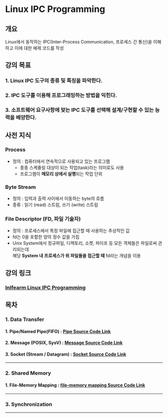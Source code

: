 # Linux IPC Programming
## 개요
Linux에서 동작하는 IPC(Inter-Process Communication, 프로세스 간 통신)을 이해하고 이에 대한 예제 코드를 작성

## 강의 목표
### 1. Linux IPC 도구의 종류 및 특징을 파악한다.
### 2. IPC 도구를 이용해 프로그래밍하는 방법을 익힌다.
### 3. 소프트웨어 요구사항에 맞는 IPC 도구를 선택해 설계/구현할 수 있는 능력을 배양한다.

## 사전 지식
### Process
- 정의 : 컴퓨터에서 연속적으로 사용되고 있는 프로그램
  - 종종 스케줄링 대상이 되는 작업(task)라는 의미로도 사용
  - 프로그램이 **메모리 상에서 실행**되는 작업 단위
  
### Byte Stream
- 정의 : 입력과 출력 사이에서 이동하는 byte의 흐름
- 종류 : 읽기 (read) 스트림, 쓰기 (write) 스트림

### File Descriptor (FD, 파일 기술자)
- 정의 : 프로세스에서 특정 파일에 접근할 때 사용하는 추상적인 값
- fd는 0을 포함한 양의 정수 값을 가짐
- Unix System에서 정규파일, 디렉토리, 소켓, 파이프 등 모든 객체들은 파일로써 관리되는데  
  해당 **System 내 프로세스가 위 파일들을 접근할 때** fd라는 개념을 이용

## 강의 링크
### [Inlfearm Linux IPC Programming](https://www.inflearn.com/course/%EB%A6%AC%EB%88%85%EC%8A%A4IPC%ED%94%84%EB%A1%9C%EA%B7%B8%EB%9E%98%EB%B0%8D/dashboard "해당 Inflearn 강의로 이동")

## 목차
### 1. Data Transfer
#### 1. Pipe/Named Pipe(FIFO) : [Pipe Source Code Link](https://github.com/dev-kimdoyoung/inflearn-ipc/tree/data-transfer/byte-stream "Pipe Branch로 이동")
#### 2. Message (POSIX, SysV) : [Message Source Code Link](https://github.com/dev-kimdoyoung/inflearn-ipc/tree/data-transfer/message "Message Branch로 이동")
#### 3. Socket (Stream / Datagram) : [Socket Source Code Link](https://github.com/dev-kimdoyoung/inflearn-ipc/tree/data-transfer/socket "Socket Branch로 이동")
---
### 2. Shared Memory
#### 1. File-Memory Mapping : [file-memory mapping Source Code Link](https://github.com/dev-kimdoyoung/inflearn-ipc/tree/shared-memory/file-memery-mapping "file-momory-mapping Branch로 이동")

---
### 3. Synchronization

---
